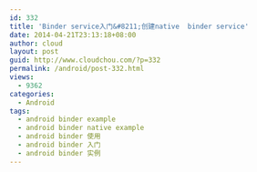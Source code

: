 ```yaml
---
id: 332
title: 'Binder service入门&#8211;创建native  binder service'
date: 2014-04-21T23:13:18+08:00
author: cloud
layout: post
guid: http://www.cloudchou.com/?p=332
permalink: /android/post-332.html
views:
  - 9362
categories:
  - Android
tags:
  - android binder example
  - android binder native example
  - android binder 使用
  - android binder 入门
  - android binder 实例
---
```

